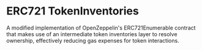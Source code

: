 # ERC721 TokenInventories
A modified implementation of OpenZeppelin's ERC721Enumerable contract that makes use of an intermediate token inventories layer to resolve ownership, effectively reducing gas expenses for token interactions.
